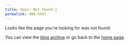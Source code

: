```yaml
---
title: Oops! Not Found 🤷
permalink: 404.html
---
```


Looks like the page you're looking for was not found.

You can view the [blog archive](/blog) or go back to the [home page](/).
